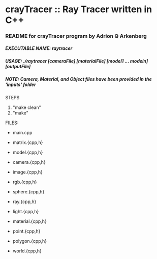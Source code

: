 # crayTracer :: Ray Tracer written in C++

### README for crayTracer program by Adrion Q Arkenberg

##### EXECUTABLE NAME: raytracer
##### USAGE: ./raytracer [cameraFile] [materialFile] [model1 ... modeln] [outputFile]

##### NOTE: Camera, Material, and Object files have been provided in the 'inputs' folder


STEPS

1. "make clean"
2. "make"

FILES:

* main.cpp

* matrix.{cpp,h}

* model.{cpp,h}

* camera.{cpp,h}

* image.{cpp,h}

* rgb.{cpp,h}

* sphere.{cpp,h}

* ray.{cpp,h}

* light.{cpp,h}

* material.{cpp,h}

* point.{cpp,h}

* polygon.{cpp,h}

* world.{cpp,h}
